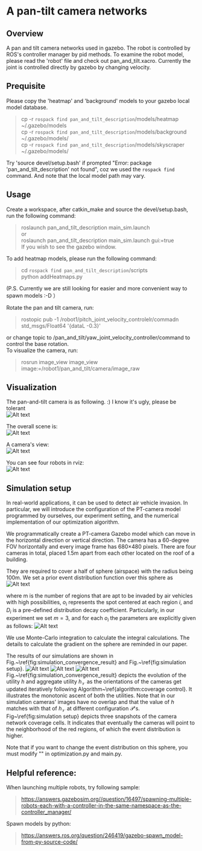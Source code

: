 # A pan-tilt camera networks 
## Overview  
A pan and tilt camera networks used in gazebo. The robot is controlled by ROS's controller manager by pid methods. To examine the robot model, please read the 'robot' file and check out pan_and_tilt.xacro. Currently the joint is controlled directly by gazebo by changing velocity.   

## Prequisite
Please copy the 'heatmap' and 'background' models to your gazebo local model database.  
> cp -r `rospack find pan_and_tilt_description`/models/heatmap ~/.gazebo/models    
> cp -r `rospack find pan_and_tilt_description`/models/background ~/.gazebo/models/  
> cp -r `rospack find pan_and_tilt_description`/models/skyscraper ~/.gazebo/models/  

Try 'source devel/setup.bash' if prompted "Error: package 'pan_and_tilt_description' not found", coz we used the `rospack find` command. And note that the local model path may vary.  

## Usage  
Create a workspace, after catkin_make and source the devel/setup.bash, run the following command:  
> roslaunch pan_and_tilt_description main_sim.launch  
or  
> roslaunch pan_and_tilt_description main_sim.launch gui:=true  
If you wish to see the gazebo window.  

To add heatmap models, please run the following command:  
> cd `rospack find pan_and_tilt_description`/scripts  
> python addHeatmaps.py  

(P.S. Currently we are still looking for easier and more convenient way to spawn models :-D ）  
 
Rotate the pan and tilt camera, run:  
> rostopic pub -1 /robot1/pitch_joint_velocity_controlelr/commadn std_msgs/Float64 '{dataL -0.3}'  

or change topic to /pan_and_tilt/yaw_joint_velocity_controller/command to control the base rotation.  
To visualize the camera, run:  
> rosrun image_view image_view image:=/robot1/pan_and_tilt/camera/image_raw  

## Visualization
The pan-and-tilt camera is as following. :) I know it's ugly, please be tolerant  
![Alt text](https://github.com/ChenqiuXD/pan_tilt_camera/blob/master/pics/Pan_tilt_camera.png)  

The overall scene is:  
![Alt text](https://github.com/ChenqiuXD/pan_tilt_camera/blob/master/pics/overall_scene.png)  

A camera's view:  
![Alt text](https://github.com/ChenqiuXD/pan_tilt_camera/blob/master/pics/camera_view.png)  

You can see four robots in rviz:  
![Alt text](https://github.com/ChenqiuXD/pan_tilt_camera/blob/master/pics/overall_pic.png)  

## Simulation setup
In real-world applications, it can be used to detect air vehicle invasion. In particular, we will introduce the configuration of the PT-camera model programmed by ourselves, our experiment setting, and the numerical implementation of our optimization algorithm. 
 
We programmatically create a PT-camera Gazebo model which can move in the horizontal direction or vertical direction. The camera has a 60-degree FOV  horizontally and every image frame has 680×480 pixels. There are four cameras in total, placed 1.5m apart from each other located on the roof of a building.
 
They are required to cover a half of sphere (airspace) with the radius being 100m. We set a prior event distribution function over this sphere as
![Alt text](https://latex.codecogs.com/svg.latex?\phi(q)=\sum_{i=1}^m\exp({-D_i\|q-o_i\|^2}))

where m is the number of regions that are apt to be invaded by air vehicles with high possibilities, $o_i$ represents the spot centered at each region $i$, and $D_i$ is a pre-defined distribution decay coefficient. Particularly, in our experiment we set $m=3$, and for each $o_i$ the parameters are  explicitly given as follows:
![Alt text](https://latex.codecogs.com/svg.latex?o_1=[-42.5,~72.6,~54.0]^\top,D_1=0.05,o_2=[26.7,~96.4,~0]^\top,D_2=0.05,o_3=[-57.3,~-81.6,~7.1]^\top,D_3=0.05.)

We use Monte-Carlo integration to calculate the integral calculations. The details to calculate the gradient on the sphere are reminded in our paper. 

The results of our simulations are shown in Fig.~\ref{fig:simulation_convergence_result} and Fig.~\ref{fig:simulation setup}. 
![Alt text](https://github.com/ChenqiuXD/pan_tilt_camera/blob/master/pics/beginning.png) 
![Alt text](https://github.com/ChenqiuXD/pan_tilt_camera/blob/master/pics/timing.png) 
![Alt text](https://github.com/ChenqiuXD/pan_tilt_camera/blob/master/pics/ending.png) 
Fig.~\ref{fig:simulation_convergence_result} depicts the evolution of the utility $h$ and aggregate utility $h_\mathcal{V}$ as the orientations of the cameras get updated iteratively following Algorithm~\ref{algorithm:coverage control}. It illustrates the monotonic ascent of both the utilities.  Note that in our simulation cameras' images have no overlap and that the value of $h$ matches with that of $h_{\mathcal V}$ at different configuration $\mathcal P$'s. Fig~\ref{fig:simulation setup} depicts three snapshots of the camera network coverage cells. It indicates that eventually the cameras will point to the neighborhood of the red regions, of which the event distribution is higher.

Note that if you want to change the event distribution on this sphere, you must modify "" in  optimization.py and main.py.


## Helpful reference:
When launching multiple robots, try following sample:  
> https://answers.gazebosim.org//question/16497/spawning-multiple-robots-each-with-a-controller-in-the-same-namespace-as-the-controller_manager/  

Spawn models by python:  
> https://answers.ros.org/question/246419/gazebo-spawn_model-from-py-source-code/
